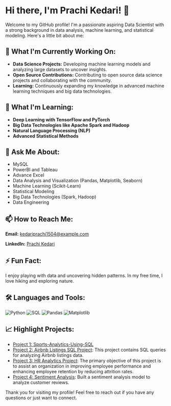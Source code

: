 <h1>Hi there, I'm Prachi Kedari! 👋</h1>

  <p>Welcome to my GitHub profile! I'm a passionate aspiring Data Scientist with a strong background in data analysis, machine learning, and statistical modeling. Here's a little bit about me:</p>

  <h2>🔭 What I'm Currently Working On:</h2>
  <ul>
    <li><strong>Data Science Projects:</strong> Developing machine learning models and analyzing large datasets to uncover insights.</li>
    <li><strong>Open Source Contributions:</strong> Contributing to open source data science projects and collaborating with the community.</li>
    <li><strong>Learning:</strong> Continuously expanding my knowledge in advanced machine learning techniques and big data technologies.</li>
  </ul>

  <h2>🌱 What I'm Learning:</h2>
  <ul>
    <li><strong>Deep Learning with TensorFlow and PyTorch</strong></li>
    <li><strong>Big Data Technologies like Apache Spark and Hadoop</strong></li>
    <li><strong>Natural Language Processing (NLP)</strong></li>
    <li><strong>Advanced Statistical Methods</strong></li>
  </ul>

  <h2>💬 Ask Me About:</h2>
  <ul>
    <li>MySQL</li>
    <li>PowerBI and Tableau</li>
    <li>Advance Excel</li>
    <li>Data Analysis and Visualization (Pandas, Matplotlib, Seaborn)</li>
    <li>Machine Learning (Scikit-Learn)</li>
    <li>Statistical Modeling</li>
    <li>Big Data Technologies (Spark, Hadoop)</li>
    <li>Data Engineering</li>
  </ul>

  <h2>📫 How to Reach Me:</h2>
  <p><strong>Email:</strong> <a href="mailto:kedariprachi1504@gmail.com">kedariprachi1504@example.com</a></p>
  <p><strong>LinkedIn:</strong> <a href="http://www.linkedin.com/in/prachi-kedari" target="_blank">Prachi Kedari</a></p>

  <h2>⚡ Fun Fact:</h2>
  <p>I enjoy playing with data and uncovering hidden patterns. In my free time, I love hiking and exploring nature.</p>

   <h2>🛠 Languages and Tools:</h2>
  <p>
    <img src="https://img.shields.io/badge/-Python-3776AB?style=flat&logo=python&logoColor=white" alt="Python">
    <img src="https://img.shields.io/badge/-SQL-4479A1?style=flat&logo=sql&logoColor=white" alt="SQL">
    <img src="https://img.shields.io/badge/-Pandas-150458?style=flat&logo=pandas&logoColor=white" alt="Pandas">
    <img src="https://img.shields.io/badge/-Matplotlib-009688?style=flat&logo=matplotlib&logoColor=white" alt="Matplotlib">
  </p>

  <h2>📈 Highlight Projects:</h2>
  <ul>
   <li><a href="https://github.com/prachikedari15/Trendmart-Dashboard">Project 1: Sports-Analytics-Using-SQL</a></li>
    <li><a href="https://github.com/Dhiraj-patil-work/Airbnb-Listings-SQL-Project.git">Project 2: Airbnb Listings SQL Project</a>: This project contains SQL queries for analyzing Airbnb listings data.</li>
    <li><a href="https://github.com/Dhiraj-patil-work/HR-Analytics_Dashboard.git">Project 3: HR Analytics Project</a>: The primary objective of this project is to assist an organization in improving employee performance and enhancing employee retention by reducing attrition rates.</li>
    <li><a href="https://github.com/Dhiraj-patil-work/sentiment-analysis">Project 4: Sentiment Analysis</a>: Built a sentiment analysis model to analyze customer reviews.</li>
  </ul>

  <p>Thank you for visiting my profile! Feel free to reach out if you have any questions or just want to connect.</p>
</body>
</html>
